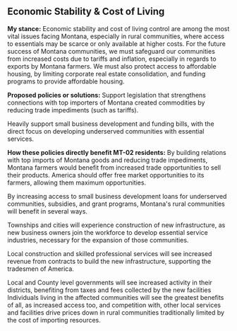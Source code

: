 ## Economic Stability & Cost of Living

**My stance:** Economic stability and cost of living control are among the most vital issues facing Montana, especially in rural communities, where access to essentials may be scarce or only available at higher costs. For the future success of Montana communities, we must safeguard our communities from increased costs due to tariffs and inflation, especially in regards to exports by Montana farmers. We must also protect access to affordable housing, by limiting corporate real estate consolidation, and funding programs to provide affordable housing.

**Proposed policies or solutions:**
Support legislation that strengthens connections with top importers of Montana created commodities by reducing trade impediments (such as tariffs).

Heavily support small business development and funding bills, with the direct focus on developing underserved communities with essential services.


**How these policies directly benefit MT-02 residents:**
By building relations with top imports of Montana goods and reducing trade impediments, Montana farmers would benefit from increased trade opportunities to sell their products. America should offer free market opportunities to its farmers, allowing them maximum opportunities.

By increasing access to small business development loans for underserved communities, subsidies, and grant programs, Montana's rural communities will benefit in several ways.

Townships and cities will experience construction of new infrastructure, as new business owners join the workforce to develop essential service industries, necessary for the expansion of those communities.

Local construction and skilled professional services will see increased revenue from contracts to build the new infrastructure, supporting the tradesmen of America.

Local and County level governments will see increased activity in their districts, benefiting from taxes and fees collected by the new facilities
Individuals living in the affected communities will see the greatest benefits of all, as increased access too, and competition with, other local services and facilities drive prices down in rural communities traditionally limited by the cost of importing resources.

